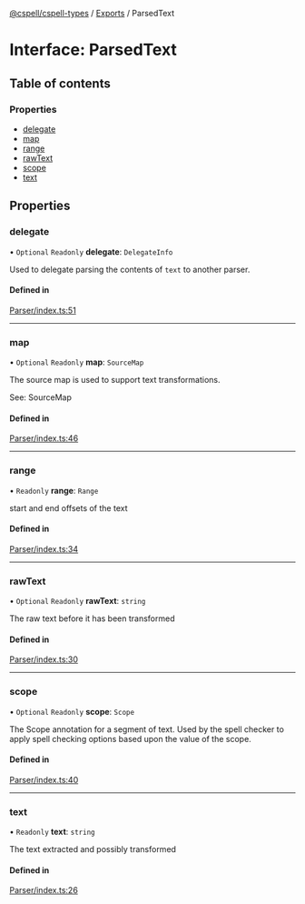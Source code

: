 [@cspell/cspell-types](../README.md) / [Exports](../modules.md) / ParsedText

# Interface: ParsedText

## Table of contents

### Properties

- [delegate](ParsedText.md#delegate)
- [map](ParsedText.md#map)
- [range](ParsedText.md#range)
- [rawText](ParsedText.md#rawtext)
- [scope](ParsedText.md#scope)
- [text](ParsedText.md#text)

## Properties

### delegate

• `Optional` `Readonly` **delegate**: `DelegateInfo`

Used to delegate parsing the contents of `text` to another parser.

#### Defined in

[Parser/index.ts:51](https://github.com/streetsidesoftware/cspell/blob/d85344c/packages/cspell-types/src/Parser/index.ts#L51)

___

### map

• `Optional` `Readonly` **map**: `SourceMap`

The source map is used to support text transformations.

See: SourceMap

#### Defined in

[Parser/index.ts:46](https://github.com/streetsidesoftware/cspell/blob/d85344c/packages/cspell-types/src/Parser/index.ts#L46)

___

### range

• `Readonly` **range**: `Range`

start and end offsets of the text

#### Defined in

[Parser/index.ts:34](https://github.com/streetsidesoftware/cspell/blob/d85344c/packages/cspell-types/src/Parser/index.ts#L34)

___

### rawText

• `Optional` `Readonly` **rawText**: `string`

The raw text before it has been transformed

#### Defined in

[Parser/index.ts:30](https://github.com/streetsidesoftware/cspell/blob/d85344c/packages/cspell-types/src/Parser/index.ts#L30)

___

### scope

• `Optional` `Readonly` **scope**: `Scope`

The Scope annotation for a segment of text.
Used by the spell checker to apply spell checking options
based upon the value of the scope.

#### Defined in

[Parser/index.ts:40](https://github.com/streetsidesoftware/cspell/blob/d85344c/packages/cspell-types/src/Parser/index.ts#L40)

___

### text

• `Readonly` **text**: `string`

The text extracted and possibly transformed

#### Defined in

[Parser/index.ts:26](https://github.com/streetsidesoftware/cspell/blob/d85344c/packages/cspell-types/src/Parser/index.ts#L26)
